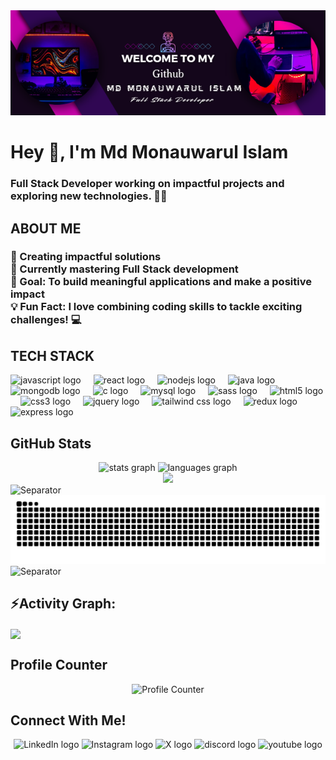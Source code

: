 
<div align="center">
<img src = "./header.png"/>
</div>
<h1>Hey 👋, I'm Md Monauwarul Islam</h1>

<h3>Full Stack Developer working on impactful projects and exploring new technologies. 👨‍💻</h3>

<h2>ABOUT ME</h2>

<h3>
  🚀 Creating impactful solutions<br>
  🌱 Currently mastering Full Stack development<br>
  🎯 Goal: To build meaningful applications and make a positive impact<br>
  💡 Fun Fact: I love combining coding skills to tackle exciting challenges! 💻
</h3>

<h2>TECH STACK</h2>

<div align="left">
  <img src="https://cdn.jsdelivr.net/gh/devicons/devicon/icons/javascript/javascript-original.svg" height="40" alt="javascript logo" />
  <img width="12" />
  <img src="https://cdn.jsdelivr.net/gh/devicons/devicon/icons/react/react-original.svg" height="40" alt="react logo" />
  <img width="12" />
  <img src="https://cdn.jsdelivr.net/gh/devicons/devicon/icons/nodejs/nodejs-original.svg" height="40" alt="nodejs logo" />
  <img width="12" />
  <img src="https://skillicons.dev/icons?i=java" height="40" alt="java logo" />
  <img width="12" />
  <img src="https://cdn.simpleicons.org/mongodb/47A248" height="40" alt="mongodb logo" />
  <img width="12" />
  <img src="https://cdn.simpleicons.org/c/A8B9CC" height="40" alt="c logo" />
  <img width="12" />
  <img src="https://cdn.simpleicons.org/mysql/4479A1" height="40" alt="mysql logo" />
  <img width="12" />
  <img src="https://cdn.simpleicons.org/sass/CC6699" height="40" alt="sass logo" />
  <img width="12" />
  <img src="https://cdn.simpleicons.org/html5/E34F26" height="40" alt="html5 logo" />
  <img width="12" />
  <img src="https://cdn.simpleicons.org/css3/1572B6" height="40" alt="css3 logo" />
  <img width="12" />
  <img src="https://cdn.simpleicons.org/jquery/0769AD" height="40" alt="jquery logo" />
  <img width="12" />
  <img src="https://cdn.simpleicons.org/tailwindcss/38B2AC" height="40" alt="tailwind css logo" />
  <img width="12" />
  <img src="https://cdn.simpleicons.org/redux/764ABC" height="40" alt="redux logo" />
  <img width="12" />
  <img src="https://cdn.simpleicons.org/express/000000" height="40" alt="express logo" />
</div>

<h2>GitHub Stats</h2>

<div align="center">
  <img src="https://github-readme-stats.vercel.app/api?username=mdmonauwarulislam&hide_title=false&hide_rank=false&show_icons=true&include_all_commits=true&count_private=true&disable_animations=false&theme=dracula&locale=en&hide_border=false&order=1" height="150" alt="stats graph"  />
  <img src="https://github-readme-stats.vercel.app/api/top-langs?username=mdmonauwarulislam&locale=en&hide_title=false&layout=compact&card_width=320&langs_count=5&theme=dracula&hide_border=false&order=2" height="150" alt="languages graph"  />
</div>

<div align="center">
  <img src="https://github-readme-streak-stats.herokuapp.com/?user=mdmonauwarulislam&theme=dark&hide_border=false"  />
</div>

<img src="https://user-images.githubusercontent.com/73097560/115834477-dbab4500-a447-11eb-908a-139a6edaec5c.gif" alt="Separator"/>

<div align="center">
  <img src="https://github.com/mdmonauwarulislam/mdmonauwarulislam/blob/output/snake.svg" alt="Snake animation" />
</div>

<img src="https://user-images.githubusercontent.com/73097560/115834477-dbab4500-a447-11eb-908a-139a6edaec5c.gif" alt="Separator"/>

<h2 align="left">⚡Activity Graph:</h2>
<img align="center" src="https://github-readme-activity-graph.vercel.app/graph?username=mdmonauwarulislam&theme=github-compact"/>

<h2>Profile Counter</h2>

<div align="center">
  <img src="https://profile-counter.glitch.me/mdmonauwarulislam/count.svg?" alt="Profile Counter"/>
</div>

<h2>Connect With Me!</h2>

<div align="center">
  <a href="https://www.linkedin.com/in/mdmonauwarulislam/?trk=public_profile_browsemap&originalSubdomain=in" style="text-decoration:none;">
    <img src="https://raw.githubusercontent.com/maurodesouza/profile-readme-generator/master/src/assets/icons/social/linkedin/default.svg" width="52" height="40" alt="LinkedIn logo" />
  </a>
  <a href="https://www.instagram.com/mr.mannu/" style="text-decoration:none;">
    <img src="https://raw.githubusercontent.com/maurodesouza/profile-readme-generator/master/src/assets/icons/social/instagram/default.svg" width="52" height="40" alt="Instagram logo" />
  </a>
  <a href="https://x.com/monauwarulislam" style="text-decoration:none;">
    <img src="https://raw.githubusercontent.com/maurodesouza/profile-readme-generator/master/src/assets/icons/social/x/default.svg" width="52" height="40" alt="X logo" />
  </a>
  <a href="https://discord.com/channels/@me/mdmonauwarulislam" style="text-decoration:none;">
    <img src="https://raw.githubusercontent.com/maurodesouza/profile-readme-generator/master/src/assets/icons/social/discord/default.svg" width="52" height="40" alt="discord logo" />
  </a>
  <a href="https://www.youtube.com/@mdmonauwarulislam" style="text-decoration:none;">
    <img src="https://raw.githubusercontent.com/maurodesouza/profile-readme-generator/master/src/assets/icons/social/youtube/default.svg" width="52" height="40" alt="youtube logo" />
  </a>
</div>
